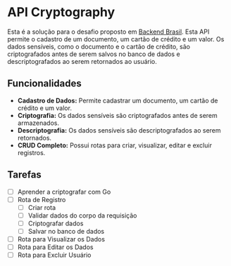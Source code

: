 # API Cryptography

Esta é a solução para o desafio proposto em [Backend Brasil](https://github.com/backend-br/desafios/blob/master/cryptography/PROBLEM.md). Esta API permite o cadastro de um documento, um cartão de crédito e um valor. Os dados sensíveis, como o documento e o cartão de crédito, são criptografados antes de serem salvos no banco de dados e descriptografados ao serem retornados ao usuário.

## Funcionalidades

- **Cadastro de Dados:** Permite cadastrar um documento, um cartão de crédito e um valor.
- **Criptografia:** Os dados sensíveis são criptografados antes de serem armazenados.
- **Descriptografia:** Os dados sensíveis são descriptografados ao serem retornados.
- **CRUD Completo:** Possui rotas para criar, visualizar, editar e excluir registros.

## Tarefas

- [ ] Aprender a criptografar com Go
- [ ] Rota de Registro
  - [ ] Criar rota
  - [ ] Validar dados do corpo da requisição
  - [ ] Criptografar dados
  - [ ] Salvar no banco de dados
- [ ] Rota para Visualizar os Dados
- [ ] Rota para Editar os Dados
- [ ] Rota para Excluir Usuário

